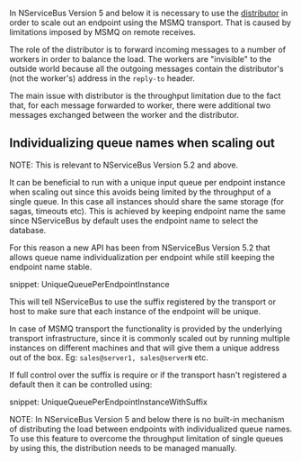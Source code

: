 
In NServiceBus Version 5 and below it is necessary to use the [distributor](/nservicebus/msmq/scalability-and-ha/distributor/) in order to scale out an endpoint using the MSMQ transport. That is caused by limitations imposed by MSMQ on remote receives.

The role of the distributor is to forward incoming messages to a number of workers in order to balance the load. The workers are "invisible" to the outside world because all the outgoing messages contain the distributor's (not the worker's) address in the `reply-to` header.

The main issue with distributor is the throughput limitation due to the fact that, for each message forwarded to worker, there were additional two messages exchanged between the worker and the distributor.


##  Individualizing queue names when scaling out

NOTE: This is relevant to NServiceBus Version 5.2 and above.

It can be beneficial to run with a unique input queue per endpoint instance when scaling out since this avoids being limited by the throughput of a single queue. In this case all instances should share the same storage (for sagas, timeouts etc). This is achieved by keeping endpoint name the same since NServiceBus by default uses the endpoint name to select the database.

For this reason a new API has been from NServiceBus Version 5.2 that allows queue name individualization per endpoint while still keeping the endpoint name stable.

snippet: UniqueQueuePerEndpointInstance

This will tell NServiceBus to use the suffix registered by the transport or host to make sure that each instance of the endpoint will be unique. 

In case of MSMQ transport the functionality is provided by the underlying transport infrastructure, since it is commonly scaled out by running multiple instances on different machines and that will give them a unique address out of the box. Eg: `sales@server1, sales@serverN` etc.

If full control over the suffix is require or if the transport hasn't registered a default then it can be controlled using:

snippet: UniqueQueuePerEndpointInstanceWithSuffix

NOTE: In NServiceBus Version 5 and below there is no built-in mechanism of distributing the load between endpoints with individualized queue names. To use this feature to overcome the throughput limitation of single queues by using this, the distribution needs to be managed manually.
